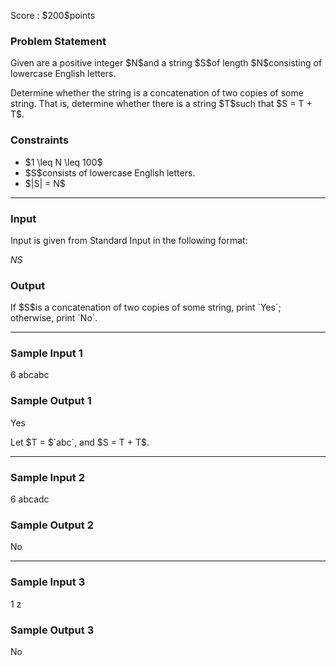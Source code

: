 
<div>

<span>

<span>

<p>
Score : $200$points
</p>

<div>

<section>

### **Problem Statement**

<p>
Given are a positive integer $N$and a string $S$of length $N$consisting of lowercase English letters.
</p>

<p>
Determine whether the string is a concatenation of two copies of some string.
That is, determine whether there is a string $T$such that $S = T + T$.
</p>

</section>

</div>

<div>

<section>

### **Constraints**

<ul>

<li>
$1 \leq N \leq 100$
</li>

<li>
$S$consists of lowercase English letters.
</li>

<li>
$|S| = N$
</li>

</ul>

</section>

</div>

---

<div>

<div>

<section>

### **Input**

<p>
Input is given from Standard Input in the following format:
</p>

<div>

$N$$S$
</div>

</section>

</div>

<div>

<section>

### **Output**

<p>
If $S$is a concatenation of two copies of some string, print `Yes`; otherwise, print `No`.
</p>

</section>

</div>

</div>

---

<div>

<section>

### **Sample Input 1**

<div>

6
abcabc

</div>

</section>

</div>

<div>

<section>

### **Sample Output 1**

<div>

Yes

</div>

<p>
Let $T = $`abc`, and $S = T + T$.
</p>

</section>

</div>

---

<div>

<section>

### **Sample Input 2**

<div>

6
abcadc

</div>

</section>

</div>

<div>

<section>

### **Sample Output 2**

<div>

No

</div>

</section>

</div>

---

<div>

<section>

### **Sample Input 3**

<div>

1
z

</div>

</section>

</div>

<div>

<section>

### **Sample Output 3**

<div>

No

</div>

</section>

</div>

</span>

</span>

</div>
